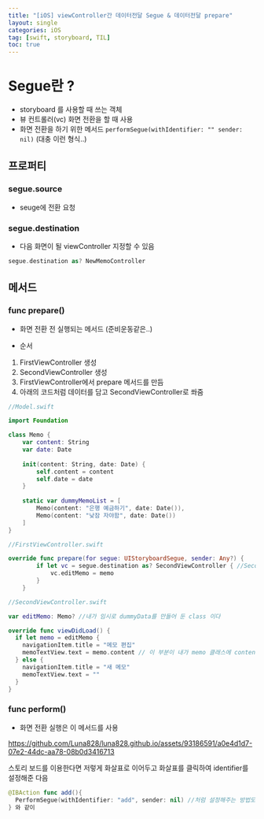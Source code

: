 ```yaml
---
title: "[iOS] viewController간 데이터전달 Segue & 데이터전달 prepare"
layout: single
categories: iOS
tag: [swift, storyboard, TIL]
toc: true
---
```


# Segue란 ?
* storyboard 를 사용할 때 쓰는 객체
* 뷰 컨트롤러(vc) 화면 전환을 할 때 사용
* 화면 전환을 하기 위한 메서드 `performSegue(withIdentifier: "" sender: nil)` (대충 이런 형식..)

## 프로퍼티
### segue.source 
* seuge에 전환 요청

### segue.destination
* 다음 화면이 될 viewController 지정할 수 있음

```swift
segue.destination as? NewMemoController
```

## 메서드
### func prepare()

* 화면 전환 전 실행되는 메서드 (준비운동같은..)

* 순서
1. FirstViewController 생성
2. SecondViewController 생성
3. FirstViewController에서 prepare 메서드를 만듬
4. 아래의 코드처럼 데이터를 담고 SecondViewController로 쏴줌

```swift
//Model.swift

import Foundation

class Memo {
    var content: String
    var date: Date
    
    init(content: String, date: Date) {
        self.content = content
        self.date = date
    }
    
    static var dummyMemoList = [
        Memo(content: "은행 예금하기", date: Date()),
        Memo(content: "낮잠 자야함", date: Date())
    ]
}
```

```swift
//FirstViewController.swift

override func prepare(for segue: UIStoryboardSegue, sender: Any?) {
        if let vc = segue.destination as? SecondViewController { //SecondViewController로 데이터를 전달할 것
            vc.editMemo = memo
        }
    }

```

```swift
//SecondViewController.swift

var editMemo: Memo? //내가 임시로 dummyData를 만들어 둔 class 이다

override func viewDidLoad() {
  if let memo = editMemo {
    navigationItem.title = "메모 편집"
    memoTextView.text = memo.content // 이 부분이 내가 memo 클래스에 content넣어둔 내용을 대입하는!! 부분 (데이터가 잘 넘어온것을 확인할 수 있음)
  } else {
    navigationItem.title = "새 메모"
    memoTextView.text = ""
  }
}

```

### func perform()
* 화면 전환 실행은 이 메서드를 사용

https://github.com/Luna828/luna828.github.io/assets/93186591/a0e4d1d7-07e2-44dc-aa78-08b0d3416713

스토리 보드를 이용한다면 저렇게 화살표로 이어두고 화살표를 클릭하여 identifier를 설정해준 다음 
```swift
@IBAction func add(){
  PerformSegue(withIdentifier: "add", sender: nil) //처럼 설정해주는 방법도있다! 
} 와 같이 

```
